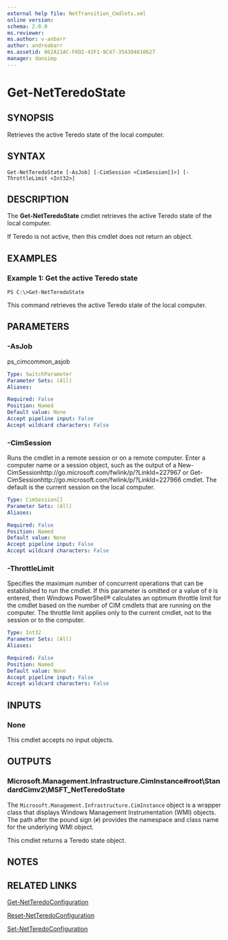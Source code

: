 ```yaml
---
external help file: NetTransition_Cmdlets.xml
online version: 
schema: 2.0.0
ms.reviewer:
ms.author: v-anbarr
author: andreabarr
ms.assetid: 862A11AC-F6D2-43F1-9C47-354304610627
manager: dansimp
---
```


# Get-NetTeredoState

## SYNOPSIS
Retrieves the active Teredo state of the local computer.

## SYNTAX

```
Get-NetTeredoState [-AsJob] [-CimSession <CimSession[]>] [-ThrottleLimit <Int32>]
```

## DESCRIPTION
The **Get-NetTeredoState** cmdlet retrieves the active Teredo state of the local computer.

If Teredo is not active, then this cmdlet does not return an object.

## EXAMPLES

### Example 1: Get the active Teredo state
```
PS C:\>Get-NetTeredoState
```

This command retrieves the active Teredo state of the local computer.

## PARAMETERS

### -AsJob
ps_cimcommon_asjob

```yaml
Type: SwitchParameter
Parameter Sets: (All)
Aliases: 

Required: False
Position: Named
Default value: None
Accept pipeline input: False
Accept wildcard characters: False
```

### -CimSession
Runs the cmdlet in a remote session or on a remote computer.
Enter a computer name or a session object, such as the output of a New-CimSessionhttp://go.microsoft.com/fwlink/p/?LinkId=227967 or Get-CimSessionhttp://go.microsoft.com/fwlink/p/?LinkId=227966 cmdlet.
The default is the current session on the local computer.

```yaml
Type: CimSession[]
Parameter Sets: (All)
Aliases: 

Required: False
Position: Named
Default value: None
Accept pipeline input: False
Accept wildcard characters: False
```

### -ThrottleLimit
Specifies the maximum number of concurrent operations that can be established to run the cmdlet.
If this parameter is omitted or a value of `0` is entered, then Windows PowerShell® calculates an optimum throttle limit for the cmdlet based on the number of CIM cmdlets that are running on the computer.
The throttle limit applies only to the current cmdlet, not to the session or to the computer.

```yaml
Type: Int32
Parameter Sets: (All)
Aliases: 

Required: False
Position: Named
Default value: None
Accept pipeline input: False
Accept wildcard characters: False
```

## INPUTS

### None
This cmdlet accepts no input objects.

## OUTPUTS

### Microsoft.Management.Infrastructure.CimInstance#root\StandardCimv2\MSFT_NetTeredoState
The `Microsoft.Management.Infrastructure.CimInstance` object is a wrapper class that displays Windows Management Instrumentation (WMI) objects.
The path after the pound sign (`#`) provides the namespace and class name for the underlying WMI object.

This cmdlet returns a Teredo state object.

## NOTES

## RELATED LINKS

[Get-NetTeredoConfiguration](./Get-NetTeredoConfiguration.md)

[Reset-NetTeredoConfiguration](./Reset-NetTeredoConfiguration.md)

[Set-NetTeredoConfiguration](./Set-NetTeredoConfiguration.md)

